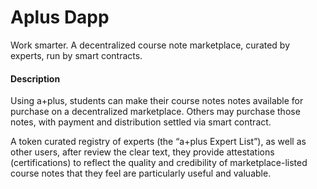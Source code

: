 # Aplus Dapp

Work smarter. A decentralized course note marketplace, curated by experts, run by smart contracts. 

#### Description

Using a+plus, students can make their course notes notes available for purchase on a decentralized marketplace. Others may purchase those notes, with payment and distribution settled via smart contract.

A token curated registry of experts (the “a+plus Expert List”), as well as other users, after review the clear text, they provide attestations (certifications) to reflect the quality and credibility of marketplace-listed course notes that they feel are particularly useful and valuable.   
